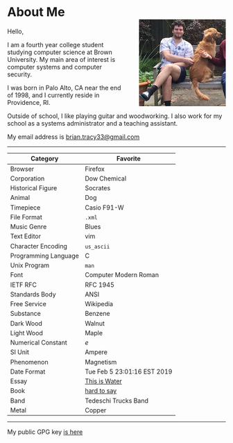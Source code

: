 # About Me

Hello,

<img style="float:right;display:block;margin-top:-50px;margin-left:2em;" src="/images/about_image.png" width="200" height="200" alt="human+dog">

I am a fourth year college student studying computer science at Brown University.
My main area of interest is computer systems and computer security.

I was born in Palo Alto, CA near the end of 1998, and I currently reside in Providence, RI.

Outside of school, I like playing guitar and woodworking. I also work for my
school as a systems administrator and a teaching assistant.

My email address is <span style="unicode-bidi:bidi-override;direction:rtl;">moc.liamg@33ycart.nairb</span>

---

| Category | Favorite |
|----------|----------|
| Browser | Firefox |
| Corporation | Dow Chemical |
| Historical Figure | Socrates |
| Animal | Dog |
| Timepiece | Casio F91-W |
| File Format | `.xml` |
| Music Genre | Blues |
| Text Editor | vim |
| Character Encoding | `us_ascii` |
| Programming Language | C |
| Unix Program | `man` |
| Font | Computer Modern Roman |
| IETF RFC | RFC 1945 |
| Standards Body | ANSI |
| Free Service | Wikipedia |
| Substance | Benzene |
| Dark Wood | Walnut |
| Light Wood | Maple |
| Numerical Constant | *e* |
| SI Unit | Ampere |
| Phenomenon | Magnetism |
| Date Format | Tue Feb 5 23:01:16 EST 2019 |
| Essay | [This is Water](/resources/this_is_water.pdf) |
| Book | [hard to say](/books.html) |
| Band | Tedeschi Trucks Band |
| Metal | Copper |

---

My public GPG key [is here](/resources/briantracy_gpg.txt)

